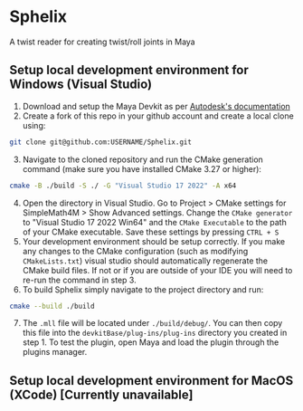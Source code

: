 Sphelix
=======
A twist reader for creating twist/roll joints in Maya

## Setup local development environment for Windows (Visual Studio)
1) Download and setup the Maya Devkit as per [Autodesk's documentation](https://help.autodesk.com/view/MAYAUL/2024/ENU/?guid=Maya_SDK_Setting_up_your_build_Windows_environment_64_bit_html)
2) Create a fork of this repo in your github account and create a local clone using:
```bash
git clone git@github.com:USERNAME/Sphelix.git
```
3) Navigate to the cloned repository and run the CMake generation command (make sure you have installed CMake 3.27 or higher):
```bash
cmake -B ./build -S ./ -G "Visual Studio 17 2022" -A x64
```
4) Open the directory in Visual Studio. Go to Project > CMake settings for SimpleMath4M > Show Advanced settings. Change the ``CMake generator`` to "Visual Studio 17 2022 Win64" and the ``CMake Executable`` to the path of your CMake executable. Save these settings by pressing ``CTRL + S``
5) Your development environment should be setup correctly. If you make any changes to the CMake configuration (such as modifying ``CMakeLists.txt``) visual studio should automatically regenerate the CMake build files. If not or if you are outside of your IDE you will need to re-run the command in step 3.
6) To build Sphelix simply navigate to the project directory and run:
```bash
cmake --build ./build
```
7) The ``.mll`` file will be located under ``./build/debug/``. You can then copy this file into the ``devkitBase/plug-ins/plug-ins`` directory you created in step 1. To test the plugin, open Maya and load the plugin through the plugins manager.

## Setup local development environment for MacOS (XCode) [Currently unavailable]